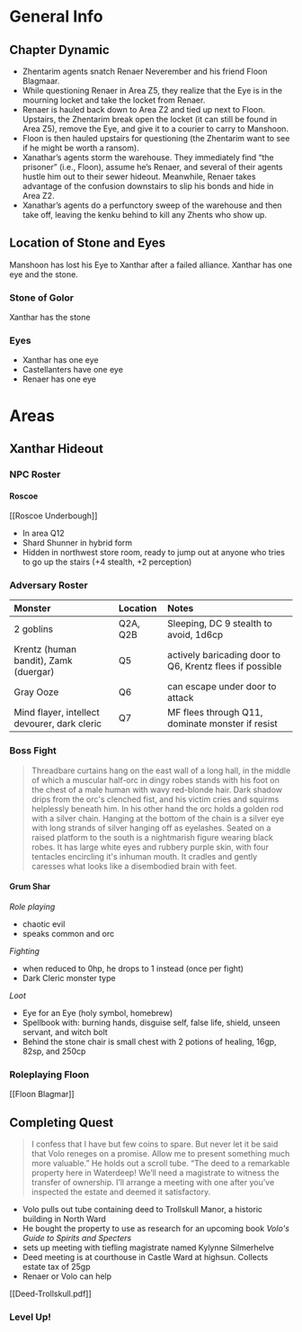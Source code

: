 # General Info

## Chapter Dynamic

- Zhentarim agents snatch Renaer Neverember and his friend Floon Blagmaar.
- While questioning Renaer in Area Z5, they realize that the Eye is in the mourning locket and take the locket from Renaer.
- Renaer is hauled back down to Area Z2 and tied up next to Floon. Upstairs, the Zhentarim break open the locket (it can still be found in Area Z5), remove the Eye, and give it to a courier to carry to Manshoon.
- Floon is then hauled upstairs for questioning (the Zhentarim want to see if he might be worth a ransom).
- Xanathar’s agents storm the warehouse. They immediately find “the prisoner” (i.e., Floon), assume he’s Renaer, and several of their agents hustle him out to their sewer hideout. Meanwhile, Renaer takes advantage of the confusion downstairs to slip his bonds and hide in Area Z2.
- Xanathar’s agents do a perfunctory sweep of the warehouse and then take off, leaving the kenku behind to kill any Zhents who show up.



## Location of Stone and Eyes

Manshoon has lost his Eye to Xanthar after a failed alliance. Xanthar has one
eye and the stone.

### Stone of Golor

Xanthar has the stone

### Eyes

- Xanthar has one eye
- Castellanters have one eye
- Renaer has one eye

# Areas

## Xanthar Hideout

### NPC Roster
 
 #### Roscoe
 
 [[Roscoe Underbough]]
 
 - In area Q12
 - Shard Shunner in hybrid form
 - Hidden in northwest store room, ready to jump out at anyone who tries to go up the stairs (+4 stealth, +2 perception)

### Adversary Roster

| Monster | Location | Notes |
| :--- | :--- | :--- |
| 2 goblins | Q2A, Q2B | Sleeping, DC 9 stealth to avoid, 1d6cp |
| Krentz (human bandit), Zamk (duergar) | Q5 | actively baricading door to Q6, Krentz flees if possible |
| Gray Ooze | Q6 | can escape under door to attack |
| Mind flayer, intellect devourer, dark cleric | Q7 | MF flees through Q11, dominate monster if resist |


### Boss Fight

> Threadbare curtains hang on the east wall of a long hall, in the middle of which a muscular half-orc in dingy robes stands with his foot on the chest of a male human with wavy red-blonde hair. Dark shadow drips from the orc's clenched fist, and his victim cries and squirms helplessly beneath him. In his other hand the orc holds a golden rod with a silver chain. Hanging at the bottom of the chain is a silver eye with long strands of silver hanging off as eyelashes.
> Seated on a raised platform to the south is a nightmarish figure wearing black robes. It has large white eyes and rubbery purple skin, with four tentacles encircling it's inhuman mouth. It cradles and gently caresses what looks like a disembodied brain with feet.

 #### Grum Shar

*Role playing*

- chaotic evil
- speaks common and orc

*Fighting*

- when reduced to 0hp, he drops to 1 instead (once per fight)
- Dark Cleric monster type

*Loot*

- Eye for an Eye (holy symbol, homebrew)
- Spellbook with: burning hands, disguise self, false life, shield, unseen servant, and witch bolt
- Behind the stone chair is small chest with 2 potions of healing, 16gp, 82sp, and 250cp


### Roleplaying Floon

[[Floon Blagmar]]

## Completing Quest

>I confess that I have but few coins to spare. But never let it be said
>that Volo reneges on a promise. Allow me to present something much more
>valuable.” He holds out a scroll tube. “The deed to a remarkable
>property here in Waterdeep! We’ll need a magistrate to witness the
>transfer of ownership. I’ll arrange a meeting with one after you’ve
>inspected the estate and deemed it satisfactory.

- Volo pulls out tube containing deed to Trollskull Manor, a historic building in North Ward
- He bought the property to use as research for an upcoming book *Volo's Guide to Spirits and Specters*
- sets up meeting with tiefling magistrate named Kylynne Silmerhelve
- Deed meeting is at courthouse in Castle Ward at highsun. Collects estate tax of 25gp
- Renaer or Volo can help

[[Deed-Trollskull.pdf]]

### Level Up!
